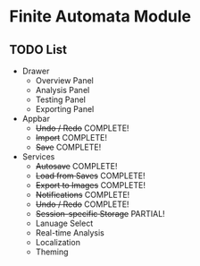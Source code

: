 # Finite Automata Module

## TODO List
- Drawer
    - Overview Panel
    - Analysis Panel
    - Testing Panel
    - Exporting Panel
- Appbar
    - ~~Undo / Redo~~ COMPLETE!
    - ~~Import~~ COMPLETE!
    - ~~Save~~ COMPLETE!
- Services
    - ~~Autosave~~ COMPLETE!
    - ~~Load from Saves~~ COMPLETE!
    - ~~Export to Images~~ COMPLETE!
    - ~~Notifications~~ COMPLETE!
    - ~~Undo / Redo~~ COMPLETE!
    - ~~Session-specific Storage~~ PARTIAL!
    - Lanuage Select
    - Real-time Analysis
    - Localization
    - Theming
